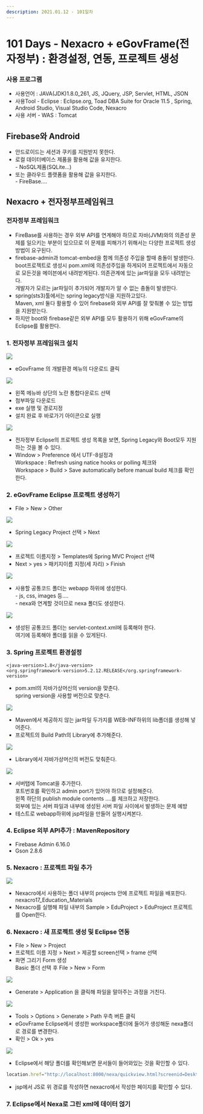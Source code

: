 ```yaml
---
description: 2021.01.12 - 101일차
---
```


# 101 Days - Nexacro + eGovFrame(전자정부) : 환경설정, 연동, 프로젝트 생성

### 사용 프로그램

* 사용언어 : JAVA(JDK)1.8.0\_261, JS, JQuery, JSP, Servlet, HTML, JSON
* 사용Tool  - Eclipse : Eclipse.org, Toad DBA Suite for Oracle 11.5 , Spring, Android Studio, Visual Studio Code, Nexacro
* 사용 서버 - WAS : Tomcat

## Firebase와 Android

* 안드로이드는 세션과 쿠키를 지원받지 못한다.
* 로컬 데이터베이스 제품을 활용해 값을 유지한다.\
  \- NoSQL제품(SQLite...)
* 또는 클라우드 플랫폼을 활용해 값을 유지한다.\
  \- FireBase....

## Nexacro + 전자정부프레임워크

### 전자정부 프레임워크

* FireBase를 사용하는 경우 외부 API를 연계해야 하므로 자바(JVM)와의 의존성 문제를 일으키는 부분이 있으므로 이 문제를 피해가기 위해서는 다양한 프로젝트 생성 방법이 요구된다.
* firebase-admin과 tomcat-embed을 함께 의존성 주입을 할때 충돌이 발생한다.\
  boot프로젝트로 생성시 pom.xml에 의존성주입을 하게되어 프로젝트에서 자동으로 모든것을 메이븐에서 내려받게된다. 의존관계에 있는 jar파일을 모두 내려받는다.\
  개발자가 모르는 jar파일이 추가되어 개발자가 알 수 없는 충돌이 발생한다.
* spring(sts3)툴에서는 spring legacy방식을 지원하고있다.\
  Maven, xml 둘다 활용할 수 있어 firebase와 외부 API를 잘 맞춰볼 수 있는 방법을 지원받는다.
* 하지만 boot와 firebase같은 외부 API를 모두 활용하기 위해 eGovFrame의 Eclipse를 활용한다.

### 1. 전자정부 프레임워크 설치

![](<../../.gitbook/assets/.png (53).png>)

* eGovFrame 의 개발환경 메뉴의 다운로드 클릭

![](<../../.gitbook/assets/2 (83).png>)

* 왼쪽 메뉴바 상단의 노란 통합다운로드 선택
* 첨부파일 다운로드
* exe 실행 및 경로지정
* 설치 완료 후 바로가기 아이콘으로 실행

![](<../../.gitbook/assets/.png (52).png>)

* 전자정부 Eclipse의 프로젝트 생성 목록을 보면, Spring Legacy와 Boot모두 지원하는 것을 볼 수 있다.
* Window > Preference 에서 UTF-8설정과 \
  Workspace : Refresh using natice hooks or polling 체크와\
  Workspace > Build > Save automatically before manual build 체크를 확인한다.

### 2. eGovFrame Eclipse 프로젝트 생성하기

* File > New > Other

![](<../../.gitbook/assets/1 (110).png>)

* Spring Legacy Project 선택 > Next

![](<../../.gitbook/assets/2 (84).png>)

* 프로젝트 이름지정 > Templates에 Spring MVC Project 선택
* Next > yes > 패키지이름 지정(세 자리) > Finish

![](<../../.gitbook/assets/3 (60).png>)

* 사용할 공통코드 폴더는 webapp 하위에 생성한다.\
  \- js, css, images 등....\
  \- nexa와 연계할 것이므로 nexa 폴더도 생성한다.

![](../../.gitbook/assets/3-2.png)

* 생성된 공통코드 폴더는 servlet-context.xml에 등록해야 한다.\
  여기에 등록해야 폴더를 읽을 수 있게된다.

### 3. Spring 프로젝트 환경설정

```markup
<java-version>1.8</java-version>
<org.springframework-version>5.2.12.RELEASE</org.springframework-version>
```

* pom.xml의 자바가상머신의 version을 맞춘다. \
  spring version을 사용할 버전으로 맞춘다.

![](<../../.gitbook/assets/4 (42).png>)

* Maven에서 제공하지 않는 jar파일 두가지를 WEB-INF하위의 lib폴더를 생성해 넣어준다.
* 프로젝트의 Build Path의 Library에 추가해준다.

![](<../../.gitbook/assets/3 (61).png>)

* Library에서 자바가상머신의 버전도 맞춰준다.

![](<../../.gitbook/assets/5 (30).png>)

* 서버탭에 Tomcat을 추가한다.\
  포트번호를 확인하고 admin port가 있어야 하므로 설정해준다.\
  왼쪽 하단의 publish module contents ....를 체크하고 저장한다.\
  외부에 있는 서버 파일과 내부에 생성된 서버 파일 사이에서 발생하는 문제 예방
* 테스트로 webapp하위에 jsp파일을 만들어 실행시켜본다.

### 4. Eclipse 외부 API추가 : MavenRepository

* Firebase Admin 6.16.0
* Gson 2.8.6

### 5. Nexacro : 프로젝트 파일 추가

![](<../../.gitbook/assets/1 (109).png>)

* Nexacro에서 사용하는 폴더 내부의 projects 안에 프로젝트 파일을 배포한다.\
  nexacro17\_Education_Materials
* Nexacro를 실행해 파일 내부의 Sample > EduProject > EduProject 프로젝트를 Open한다.

### 6. Nexacro : 새 프로젝트 생성 및 Eclipse 연동

* File > New > Project
* 프로젝트 이름 지정 > Next > 제공할 screen선택 > frame 선택
* 화면 그리기 Form 생성\
  Basic 폴더 선택 후 File > New > Form

![](<../../.gitbook/assets/4 (43).png>)

* Generate > Application 을 클릭해 파일을 말아주는 과정을 거친다.

![](<../../.gitbook/assets/2 (85).png>)

* Tools > Options > Generate > Path 우측 버튼 클릭
* eGovFrame Eclipse에서 생성한 workspace폴더에 들어가 생성해둔 nexa폴더로 경로를 변경한다.
* 확인 > Ok > yes

![](<../../.gitbook/assets/3 (59).png>)

* Eclipse에서 해당 폴더를 확인해보면 문서들이 들어와있는 것을 확인할 수 있다.

```javascript
location.href="http://localhost:8000/nexa/quickview.html?screenid=Desktop_screen&formname=Base::DeptManager.xfdl";
```

* jsp에서 JS로 위 경로를 작성하면 nexacro에서 작성한 페이지를 확인할 수 있다.

### 7. Eclipse에서 Nexa로 그린 xml에 데이터 얹기
